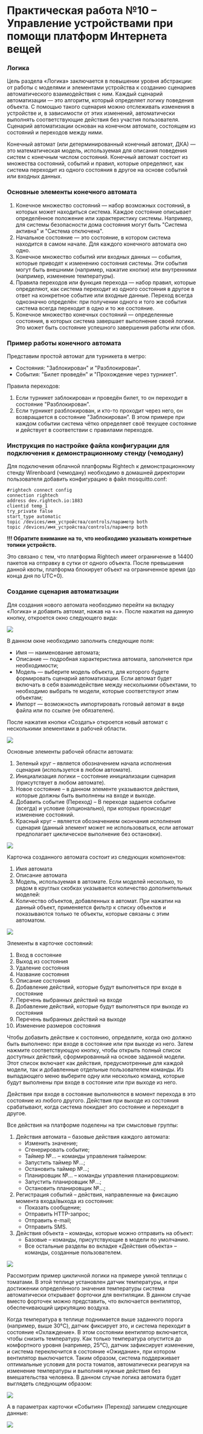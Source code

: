 # Практическая работа №10 – Управление устройствами при помощи платформ Интернета вещей
### Логика
Цель раздела «Логика» заключается в повышении уровня абстракции: от работы с моделями и элементами устройства к созданию сценариев автоматического взаимодействия с ним. Каждый сценарий автоматизации — это алгоритм, который определяет логику поведения объекта. С помощью такого сценария можно отслеживать изменения в устройстве и, в зависимости от этих изменений, автоматически выполнять соответствующие действия без участия пользователя. Сценарий автоматизации основан на конечном автомате, состоящем из состояний и переходов между ними.

Конечный автомат (или детерминированный конечный автомат, ДКА) — это математическая модель, используемая для описания поведения систем с конечным числом состояний. Конечный автомат состоит из множества состояний, событий и правил, которые определяют, как система переходит из одного состояния в другое на основе событий или входных данных.

### Основные элементы конечного автомата
1. Конечное множество состояний — набор возможных состояний, в которых может находиться система. Каждое состояние описывает определённое положение или характеристику системы. Например, для системы безопасности дома состояния могут быть "Система активна" и "Система отключена".
2. Начальное состояние — это состояние, в котором система находится в самом начале. Для каждого конечного автомата оно одно.
3. Конечное множество событий или входных данных — события, которые приводят к изменению состояния системы. Эти события могут быть внешними (например, нажатие кнопки) или внутренними (например, изменение температуры).
4. Правила переходов или функция перехода — набор правил, которые определяют, как система переходит из одного состояния в другое в ответ на конкретное событие или входные данные. Переход всегда однозначно определён: при получении одного и того же события система всегда переходит в одно и то же состояние.
5. Конечное множество конечных состояний — определенные состояния, в которых система завершает выполнение своей логики. Это может быть состояние успешного завершения работы или сбоя.

### Пример работы конечного автомата
Представим простой автомат для турникета в метро:
- Состояния: "Заблокирован" и "Разблокирован".
- События: "Билет проведён" и "Прохождение через турникет".

Правила переходов:
1. Если турникет заблокирован и проведён билет, то он переходит в состояние "Разблокирован".
2. Если турникет разблокирован, и кто-то проходит через него, он возвращается в состояние "Заблокирован".
В этом примере при каждом событии система чётко определяет своё текущее состояние и действует в соответствии с правилами переходов.

### Инструкция по настройке файла конфигурации для подключения к демонстрационному стенду (чемодану)
Для подключения облачной платформы Rightech к демонстрационному стенду Wirenboard (чемодану) необходимо в домашней директории пользователя добавить конфигурацию в файл mosquitto.conf:

```
#rightech connect config
connection rightech
address dev.rightech.io:1883
clientid temp_1
try_private false
start_type automatic
topic /devices/имя_устройства/controls/параметр both
topic /devices/имя_устройства/controls/параметр both
```

**!!! Обратите внимание на то, что необходимо указывать конкретные топики устройств.**

Это связано с тем, что платформа Rightech имеет ограничение в 14400 пакетов на отправку в сутки от одного объекта. После превышения данной квоты, платформа блокирует объект на ограниченное время (до конца дня по UTC+0).

### Создание сценария автоматизации
Для создания нового автомата необходимо перейти на вкладку «Логика» и добавить автомат, нажав на «+». После нажатия на данную кнопку, откроется окно следующего вида:

![](../images/Pasted%20image%2020241215220630.png)

В данном окне необходимо заполнить следующие поля:
- Имя — наименование автомата;
- Описание — подробная характеристика автомата, заполняется при необходимости;
- Модель — выберите модель объекта, для которого будете формировать сценарий автоматизации. Если автомат будет включать в себя взаимодействие между несколькими объектами, то необходимо выбрать те модели, которые соответствуют этим объектам;
- Импорт — возможность импортировать готовый автомат в виде файла или по ссылке (не обязателен).

После нажатия кнопки «Создать» откроется новый автомат с несколькими элементами в рабочей области.

![](../images/Pasted%20image%2020241215220648.png)

Основные элементы рабочей области автомата:
1.	Зеленый круг – является обозначением начала исполнения сценария (используется в любом автомате).
2.	Инициализация логики – состояние инициализации сценария (присутствует в любом автомате).
3.	Новое состояние – в данном элементе указываются действия, которые должны быть выполнены на входе и выходе.
4.	Добавить событие (Переход) – В переходе задается событие (всегда) и условие (опционально), при которых происходит изменение состояний.
5.	Красный круг – является обозначением окончания исполнения сценария (данный элемент может не использоваться, если автомат предполагает циклическое выполнение без остановки).

![](../images/Pasted%20image%2020241215220712.png)

Карточка созданного автомата состоит из следующих компонентов:
1. Имя автомата
2. Описание автомата
3. Модель, используемая в автомате. Если моделей несколько, то рядом в круглых скобках указывается количество дополнительных моделей:
4. Количество объектов, добавленных в автомат. При нажатии на данный объект, применяется фильтр к списку объектов и показываются только те объекты, которые связаны с этим автоматом.

![](../images/Pasted%20image%2020241215220724.png)

Элементы в карточке состояний:
1.	Вход в состояние
2.	Выход из состояния
3.	Удаление состояния
4.	Название состояния
5.	Описание состояния
6.	Добавление действий, которые будут выполняться при входе в состояние
7.	Перечень выбранных действий на входе
8.	Добавление действий, которые будут выполняться при выходе из состояния
9.	Перечень выбранных действий на выходе
10.	Изменение размеров состояния

Чтобы добавить действие к состоянию, определите, когда оно должно быть выполнено: при входе в состояние или при выходе из него. Затем нажмите соответствующую кнопку, чтобы открыть полный список доступных действий, сформированный на основе заданной модели. Этот список включает как действия, предусмотренные для каждой модели, так и добавленные отдельные пользователем команды. Из выпадающего меню выберите одну или несколько команд, которые будут выполнены при входе в состояние или при выходе из него.

Действия при входе в состояние выполняются в момент перехода в это состояние из любого другого. Действия при выходе из состояния срабатывают, когда система покидает это состояние и переходит в другое.

Все действия на платформе поделены на три смысловые группы:
1.	Действия автомата – базовые действия каждого автомата:
	- Изменить значение;
	- Сгенерировать событие;
	- Таймер №... – команды управления таймером:
	- Запустить таймер №...;
	- Остановить таймер №...;
	- Планировщик №... – команды управления планировщиком:
	- Запустить планировщик №...;
	- Остановить планировщик №...;
2.	Регистрация событий – действия, направленные на фиксацию момента входа/выхода из состояния:
	- Показать сообщение;
	- Отправить HTTP-запрос;
	- Отправить e-mail;
	- Отправить SMS.
3.	Действия объекта – команды, которые можно отправить на объект:
	- Базовые – команды, присутствующие в модели по умолчанию.
	- Все остальные разделы во вкладке «Действия объекта» – команды, созданные пользователем.

![](../images/Pasted%20image%2020241215220825.png)

Рассмотрим пример цикличной логики на примере умной теплицы с томатами. В этой теплице установлен датчик температуры, и при достижении определённого значения температуры система автоматически открывает форточки для вентиляции. В данном случае вместо форточек можно представить, что включается вентилятор, обеспечивающий циркуляцию воздуха.

Когда температура в теплице поднимается выше заданного порога (например, выше 30°C), датчик фиксирует это, и система переходит в состояние «Охлаждение». В этом состоянии вентилятор включается, чтобы снизить температуру. Как только температура опустится до комфортного уровня (например, 25°C), датчик зафиксирует изменение, и система переключится в состояние «Ожидание», при котором вентилятор выключается. Таким образом, система поддерживает оптимальные условия для роста томатов, автоматически реагируя на изменение температуры и выполняя нужные действия без вмешательства человека. В данном случае логика автомата будет выглядеть следующим образом:

![](../images/Pasted%20image%2020241215220846.png)

А в параметрах карточки «События» (Переход) запишем следующие данные:

![](../images/Pasted%20image%2020241215220854.png)

